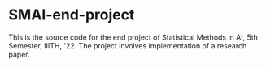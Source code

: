 # SMAI-end-project
This is the source code for the end project of Statistical Methods in AI, 5th Semester, IIITH, '22. The project involves implementation of a research paper. 
